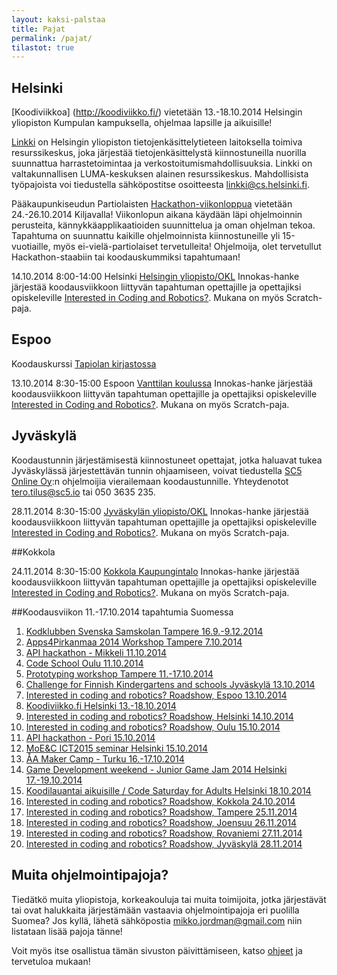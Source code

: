 ```yaml
---
layout: kaksi-palstaa
title: Pajat
permalink: /pajat/
tilastot: true
---
```


## Helsinki
[Koodiviikkoa] (http://koodiviikko.fi/) vietetään 13.-18.10.2014 Helsingin yliopiston Kumpulan kampuksella, ohjelmaa lapsille ja aikuisille!

[Linkki](http://linkki.cs.helsinki.fi/) on Helsingin yliopiston tietojenkäsittelytieteen laitoksella toimiva resurssikeskus, joka järjestää tietojenkäsittelystä kiinnostuneilla nuorilla suunnattua harrastetoimintaa ja verkostoitumismahdollisuuksia. Linkki on valtakunnallisen LUMA-keskuksen alainen resurssikeskus. Mahdollisista työpajoista voi tiedustella sähköpostitse osoitteesta [linkki@cs.helsinki.fi](mailto:linkki@cs.helsinki.fi).

Pääkaupunkiseudun Partiolaisten [Hackathon-viikonloppua](http://purkki.partio.fi/piiri-palvelee/koulutus/koulutustarjonta/muu-koulutus/partio-hackathon/) vietetään 24.-26.10.2014 Kiljavalla! Viikonlopun aikana käydään läpi ohjelmoinnin perusteita, kännykkäapplikaatioiden suunnittelua ja oman ohjelman tekoa. Tapahtuma on suunnattu kaikille ohjelmoinnista kiinnostuneille yli 15-vuotiaille, myös ei-vielä-partiolaiset tervetulleita! Ohjelmoija, olet tervetullut Hackathon-staabiin tai koodauskummiksi tapahtumaan!

<!--
Linkki järjestää {{ site.viikko }} arkipäivisin koodaustunteja koululaisryhmille.

- Vierailut voi sopia suoraan sähköpostilla: [linkki@cs.helsinki.fi](mailto:linkki@cs.helsinki.fi)
- Koodaustunti kestää yhden tunnin, mutta halutessaan voi sopia pidemmästäkin ajasta 
- Koodaustunteja saatavissa arkisin klo 10-18 kampanja-aikana
- Ryhmän maksimikoko 20+ opettajat
-->

14.10.2014	8:00-14:00	Helsinki	[Helsingin yliopisto/OKL](http://www.helsinki.fi/behav/minerva-tori/) Innokas-hanke järjestää koodausviikkoon liittyvän tapahtuman opettajille ja opettajiksi opiskeleville [Interested in Coding and Robotics?](http://innokas.fi/en/events/coderobotweek2014roadshow). Mukana on myös Scratch-paja.

## Espoo
Koodauskurssi [Tapiolan kirjastossa](http://www.helmet.fi/fi-FI/Kirjastot_ja_palvelut/Tapiolan_kirjasto/Tapahtumat/Koodauskurssi(45387))

13.10.2014	8:30-15:00	Espoon	[Vanttilan koulussa](http://www.espoo.fi/vanttilankoulu) Innokas-hanke järjestää koodausviikkoon liittyvän tapahtuman opettajille ja opettajiksi opiskeleville [Interested in Coding and Robotics?](http://innokas.fi/en/events/coderobotweek2014roadshow). Mukana on myös Scratch-paja.  

## Jyväskylä

Koodaustunnin järjestämisestä kiinnostuneet opettajat, jotka haluavat tukea Jyväskylässä järjestettävän tunnin ohjaamiseen, voivat tiedustella [SC5 Online Oy](http://sc5.io/):n ohjelmoijia vierailemaan koodaustunnille.  Yhteydenotot [tero.tilus@sc5.io](mailto:tero.tilus@sc5.io) tai 050 3635 235.

28.11.2014	8:30-15:00	[Jyväskylän yliopisto/OKL](https://www.jyu.fi/edu/laitokset/okl/) Innokas-hanke järjestää koodausviikkoon liittyvän tapahtuman opettajille ja opettajiksi opiskeleville [Interested in Coding and Robotics?](http://innokas.fi/en/events/coderobotweek2014roadshow). Mukana on myös Scratch-paja.

##Kokkola

24.11.2014	8:30-15:00 	[Kokkola	Kaupungintalo](https://www.google.com/maps/preview?hl=en&ie=UTF-8&fb=1&cid=16604083917533602170&q=Kokkolan+kaupungintalo&ei=uYQUVKDqCsu9ygOXwYGABg&ved=0CKoBEPwSMAo) Innokas-hanke järjestää koodausviikkoon liittyvän tapahtuman opettajille ja opettajiksi opiskeleville [Interested in Coding and Robotics?](http://innokas.fi/en/events/coderobotweek2014roadshow). Mukana on myös Scratch-paja.

##Koodausviikon 11.-17.10.2014 tapahtumia Suomessa

1. [Kodklubben Svenska Samskolan Tampere 16.9.-9.12.2014](http://events.codeweek.eu/view/978/kodklubben/)
2. [Apps4Pirkanmaa 2014 Workshop Tampere 7.10.2014](http://events.codeweek.eu/view/858/apps4pirkanmaa-2014-workshop/)
3. [API hackathon - Mikkeli 11.10.2014](http://events.codeweek.eu/view/551/api-hackathon-mikkeli/)
4. [Code School Oulu 11.10.2014](http://events.codeweek.eu/view/733/code-school/)
5. [Prototyping workshop Tampere 11.-17.10.2014](http://events.codeweek.eu/view/313/prototyping-workshop/)
6. [Challenge for Finnish Kindergartens and schools Jyv&auml;skyl&auml; 13.10.2014](http://events.codeweek.eu/view/525/challenge-for-finnish-kindergartens-and-schools/)
7. [Interested in coding and robotics? Roadshow, Espoo 13.10.2014](http://events.codeweek.eu/view/516/interested-in-coding-and-robotics/)
8. [Koodiviikko.fi Helsinki 13.-18.10.2014](http://events.codeweek.eu/view/423/koodiviikkofi/)
9. [Interested in coding and robotics? Roadshow, Helsinki 14.10.2014](http://events.codeweek.eu/view/517/interested-in-coding-and-robotics-roadshow/)
10. [Interested in coding and robotics? Roadshow, Oulu 15.10.2014](http://events.codeweek.eu/view/518/interested-in-coding-and-robotics-oulu/)
11. [API hackathon - Pori 15.10.2014](http://events.codeweek.eu/view/451/api-hackathon-pori/)
12. [MoE&amp;C ICT2015 seminar Helsinki 15.10.2014](http://events.codeweek.eu/view/1063/moec-ict2015-seminar/)
13. [&Aring;A Maker Camp - Turku 16.-17.10.2014](http://events.codeweek.eu/view/679/aa-maker-camp/)
14. [Game Development weekend - Junior Game Jam 2014 Helsinki 17.-19.10.2014](http://events.codeweek.eu/view/584/game-development-weekend-junior-game-jam-2014/)
15. [Koodilauantai aikuisille / Code Saturday for Adults Helsinki 18.10.2014](http://events.codeweek.eu/view/989/koodilauantai-aikuisille-code-saturday-for-adults/)
16. [Interested in coding and robotics? Roadshow, Kokkola 24.10.2014](http://events.codeweek.eu/view/519/interested-in-coding-and-robotics-kokkola/)
17. [Interested in coding and robotics? Roadshow, Tampere 25.11.2014](http://events.codeweek.eu/view/520/interested-in-coding-and-robotics-tampere/)
18. [Interested in coding and robotics? Roadshow, Joensuu 26.11.2014](http://events.codeweek.eu/view/521/interested-in-coding-and-robotics-joensuu/)
19. [Interested in coding and robotics? Roadshow, Rovaniemi 27.11.2014](http://events.codeweek.eu/view/522/interested-in-coding-and-robotics-rovaniemi/)
20. [Interested in coding and robotics? Roadshow, Jyv&auml;skyl&auml; 28.11.2014](http://events.codeweek.eu/view/523/interested-in-coding-and-robotics-jyvaskyla/)

## Muita ohjelmointipajoja?

Tiedätkö muita yliopistoja, korkeakouluja tai muita toimijoita, jotka järjestävät tai ovat halukkaita järjestämään vastaavia ohjelmointipajoja eri puolilla Suomea? Jos kyllä, lähetä sähköpostia [mikko.jordman@gmail.com](mailto:mikko.jordman@gmail.com) niin listataan lisää pajoja tänne!

Voit myös itse osallistua tämän sivuston päivittämiseen, katso [ohjeet](https://github.com/jannecederberg/koodaustunti.fi/blob/gh-pages/README.md) ja tervetuloa mukaan!

